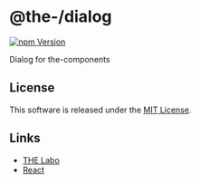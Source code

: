 @the-/dialog
==========

<!---
This file is generated by the-tmpl. Do not update manually.
--->

<!-- Badge Start -->
<a name="badges"></a>

[![npm Version][bd_npm_shield_url]][bd_npm_url]

[bd_repo_url]: https://github.com/the-labo/the-dialog
[bd_travis_url]: http://travis-ci.org/the-labo/the-dialog
[bd_travis_shield_url]: http://img.shields.io/travis/the-labo/the-dialog.svg?style=flat
[bd_travis_com_url]: http://travis-ci.com/the-labo/the-dialog
[bd_travis_com_shield_url]: https://api.travis-ci.com/the-labo/the-dialog.svg?token=
[bd_license_url]: https://github.com/the-labo/the-dialog/blob/master/LICENSE
[bd_npm_url]: http://www.npmjs.org/package/@the-/dialog
[bd_npm_shield_url]: http://img.shields.io/npm/v/@the-/dialog.svg?style=flat
[bd_standard_url]: http://standardjs.com/
[bd_standard_shield_url]: https://img.shields.io/badge/code%20style-standard-brightgreen.svg

<!-- Badge End -->


<!-- Description Start -->
<a name="description"></a>

Dialog for the-components

<!-- Description End -->


<!-- Overview Start -->
<a name="overview"></a>



<!-- Overview End -->


<!-- Sections Start -->
<a name="sections"></a>


<!-- Sections Start -->


<!-- LICENSE Start -->
<a name="license"></a>

License
-------
This software is released under the [MIT License](https://github.com/the-labo/the-dialog/blob/master/LICENSE).

<!-- LICENSE End -->


<!-- Links Start -->
<a name="links"></a>

Links
------

+ [THE Labo][the_labo_url]
+ [React][react_url]

[the_labo_url]: https://github.com/the-labo
[react_url]: https://reactjs.org/

<!-- Links End -->
